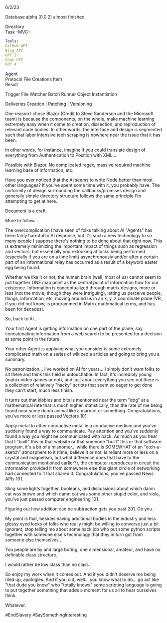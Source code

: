 

6/2/23

Database alpha (0.0.2) almost finished.

Directory       
Task -MVC-        

```Yaml
Tools:
Github API 
Bing API 
GPT 3
Chat GPT 
GPT 4 
```

Agent          
Protocol 
File Creations
Item                       
Result

Trigger
File Watcher 
Batch Runner
Object Instantiation


Deliveries
Creation | Patching | Versioning

One reason I chose Blazor (Credit to Steve Sanderson and the Microsoft team) is because the components, on the whole, make machine learning extremely easy when it come to creation, dissection, and reproduction of relevant code bodies. In other words, the interface and design is segmented such that labor intensive tech scraping is nowhere near the issue that it has been. 

In other words, for instance, imagine if you could translate design of everything from Authentication to Position with XML...

Possible with Blazor. No complicated regex, massive required machine learning base of information, etc. 

Have you ever noticed that the AI seems to write Node better than most other languages? If you've spent some time with it, you probably have. The uniformity of design surrounding the callbacks/promises design and generally simple directory structure follows the same principle I'm attempting to get at here.

Document is a draft. 

More to follow.

The overcomplication I have seen of folks talking about AI "Agents" has been fairly harmful to AI response, but it's such a new technology to so many people I suppose there's nothing to be done about that right now. This is extremely minimizing the important impact of things such as regression and vectors, but essentially you're looking at tasks being performed (especially if you are on a time limit) asynchronously and/or after a certain part of an informational relay has occurred as a result of a keyword easter egg being found. 

Whether we like it or not, the human brain (well, most of us) cannot seem to put together ONE map point as the central point of information flow for our existence. Information is conceptualized through matrix designs, more or less (not the movie, though they were intriguing), letting us perceive people, things, information, etc, moving around us in an x, y, z coordinate plane (VR, if you did not know, is programmed in Matrix mathmatical terms, and has been for decades). 

So, back to AI... 

Your first Agent is getting information on one part of the plane, say concatenating information from a web search to be presented for a decision at some point in the future. 

Your other Agent is applying what you consider is some extremely complicated math on a series of wikipedia articles and going to bring you a summary. 

No patronization... I've worked on AI for years... I simply don't want folks to sit there and think this field is untouchable. In fact, it's incredibly young (matrix video games or not), and just about everything you see out there is a collection of relatively "hacky" scripts that seem so eager to get done they can't start, much less finish.

It turns out that kibbles and bits is mentioned near the term "dog" at a mathematical rate that is much higher, statistically, than the rate of me being found near some dumb animal like a marmot or something. Congratulations, you've more or less passed Vectors 101. 

Apply metal to other conductive metal in a conducive medium and you've suddenly found a way to communicate. Pay attention and you've suddenly found a way you might be communicated with back. As much as you hear that I "built" this or that website or that someone "built" this or that software program, it's a bit of a misnomer... while there is SOMEWHAT of an "etch-a-sketch" atmosphere to it (time, believe it or not, is reliant more or less on a crystal and magnetism, but what difference does that have to the communication mentioned earlier?), the computer reproduces in circuit the information provided it from somewhere else this giant circle of networking had connected to it that shared it. Congratulations, you've passed News APIs 101. 

Sling some lights together, booleans, and discussions about which damn cat was brown and which damn cat was some other stupid color, and viola, you've just passed computer engineering 101.

Figuring out how addition can be subtraction gets you past 201. Go you. 

My point is that, besides having additional bodies in the industry and less glossy eyed looks of folks who really might be willing to converse just a bit ignorant, 
stop telling me about some hack job who put some python scripts together with someone else's technology that they in turn got from someone else themselves...

You people are by and large boring, one dimensional, amateur, and have no definable class structure.

I would rather be low class than no class.

So enjoy my work when it comes out. And if you didn't deserve me being riled up, apologies. And if you did, well... you know what to do... go act like "that dude you know" who "totally knows" some scripting language is going to put together something that adds a moment for us all to hear ourselves think. 

Whatever. 

#EndSlavery #SaySomethingInteresting









